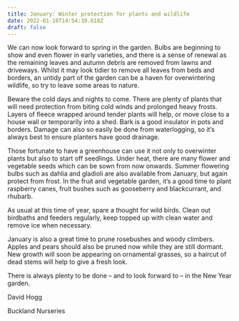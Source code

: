 ```yaml
---
title: January: Winter protection for plants and wildlife
date: 2022-01-16T14:54:39.618Z
draft: false
---
```

We can now look forward to spring in the garden. Bulbs are beginning to show and even flower in early varieties, and there is a sense of renewal as the remaining leaves and autumn debris are removed from lawns and driveways. Whilst it may look tidier to remove all leaves from beds and borders, an untidy part of the garden can be a haven for overwintering wildlife, so try to leave some areas to nature. 

Beware the cold days and nights to come. There are plenty of plants that will need protection from biting cold winds and prolonged heavy frosts. Layers of fleece wrapped around tender plants will help, or move close to a house wall or temporarily into a shed. Bark is a good insulator in pots and borders. Damage can also so easily be done from waterlogging, so it’s always best to ensure planters have good drainage. 

Those fortunate to have a greenhouse can use it not only to overwinter plants but also to start off seedlings. Under heat, there are many flower and vegetable seeds which can be sown from now onwards. Summer flowering bulbs such as dahlia and gladioli are also available from January, but again protect from frost. In the fruit and vegetable garden, it’s a good time to plant raspberry canes, fruit bushes such as gooseberry and blackcurrant, and rhubarb. 

As usual at this time of year, spare a thought for wild birds. Clean out birdbaths and feeders regularly, keep topped up with clean water and remove ice when necessary. 

January is also a great time to prune rosebushes and woody climbers. Apples and pears should also be pruned now while they are still dormant. New growth will soon be appearing on ornamental grasses, so a haircut of dead stems will help to give a fresh look. 

There is always plenty to be done – and to look forward to – in the New Year garden. 

David Hogg

Buckland Nurseries
